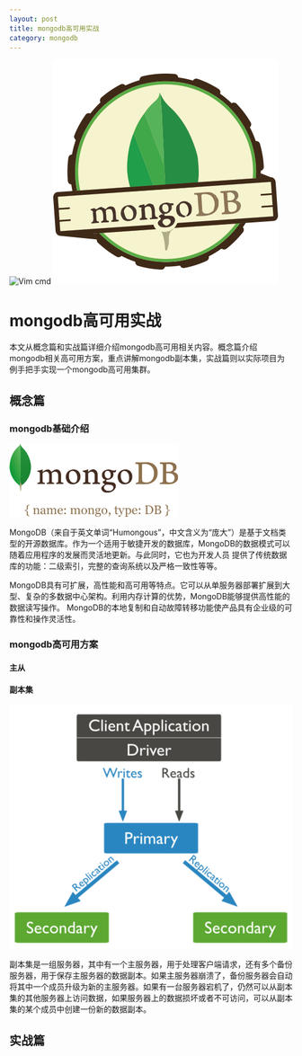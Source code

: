 ```yaml
---
layout: post
title: mongodb高可用实战
category: mongodb
---
```


![Vim cmd](/images/mongodb.png "mongodb")
![mongodb](media/14815411611002/mongodb.png)


# mongodb高可用实战
本文从概念篇和实战篇详细介绍mongodb高可用相关内容。概念篇介绍mongodb相关高可用方案，重点讲解mongodb副本集，实战篇则以实际项目为例手把手实现一个mongodb高可用集群。
## 概念篇
### mongodb基础介绍
![mongo-w300](media/14815411611002/mongo.png)

MongoDB（来自于英文单词“Humongous”，中文含义为“庞大”）是基于文档类型的开源数据库。作为一个适用于敏捷开发的数据库，MongoDB的数据模式可以随着应用程序的发展而灵活地更新。与此同时，它也为开发人员 提供了传统数据库的功能：二级索引，完整的查询系统以及严格一致性等等。 

MongoDB具有可扩展，高性能和高可用等特点。它可以从单服务器部署扩展到大型、复杂的多数据中心架构。利用内存计算的优势，MongoDB能够提供高性能的数据读写操作。 MongoDB的本地复制和自动故障转移功能使产品具有企业级的可靠性和操作灵活性。
### mongodb高可用方案

#### 主从
#### 副本集
![replset-w486](media/14815411611002/replset.png)

副本集是一组服务器，其中有一个主服务器，用于处理客户端请求，还有多个备份服务器，用于保存主服务器的数据副本。如果主服务器崩溃了，备份服务器会自动将其中一个成员升级为新的主服务器。如果有一台服务器宕机了，仍然可以从副本集的其他服务器上访问数据，如果服务器上的数据损坏或者不可访问，可以从副本集的某个成员中创建一份新的数据副本。
## 实战篇


